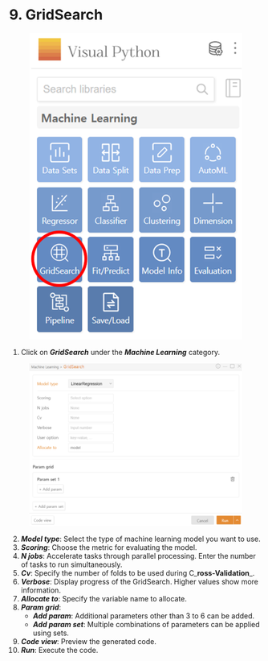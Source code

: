 # 9. GridSearch

<figure><img src="../.gitbook/assets/image (358).png" alt="" width="516"><figcaption></figcaption></figure>

1. Click on _**GridSearch**_ under the _**Machine Learning**_ category.

<figure><img src="../.gitbook/assets/image (359).png" alt="" width="563"><figcaption></figcaption></figure>

2. _**Model type**_: Select the type of machine learning model you want to use.
3. _**Scoring**_: Choose the metric for evaluating the model.
4. _**N jobs**_: Accelerate tasks through parallel processing. Enter the number of tasks to run simultaneously.
5. _**Cv**_: Specify the number of folds to be used during C_**ross-Validation**_.
6. _**Verbose**_: Display progress of the GridSearch. Higher values show more information.
7. _**Allocate to**_: Specify the variable name to allocate.
8. _**Param grid**_:
   * _**Add param**_: Additional parameters other than 3 to 6 can be added.
   * _**Add param set**_: Multiple combinations of parameters can be applied using sets.
9. _**Code view**_: Preview the generated code.
10. _**Run**_: Execute the code.

